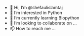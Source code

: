 - 👋 Hi, I’m @shefaulislamtaj
- 👀 I’m interested in Python
- 🌱 I’m currently learning Biopython
- 💞️ I’m looking to collaborate on ...
- 📫 How to reach me ...

<!---
shefaulislamtaj/shefaulislamtaj is a ✨ special ✨ repository because its `README.md` (this file) appears on your GitHub profile.
You can click the Preview link to take a look at your changes.
--->
